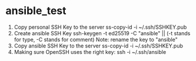 # ansible_test

1. Copy personal SSH Key to the server
    ss-copy-id -i ~/.ssh/SSHKEY.pub <SERVER-IP>
2. Create ansible SSH Key
    ssh-keygen -t ed25519 -C "ansible" || (-t stands for type, -C stands for comment)
    Note: rename the key to "ansible"
3. Copy ansible SSH Key to the server
    ss-copy-id -i ~/.ssh/SSHKEY.pub <SERVER-IP>
4. Making sure OpenSSH uses the right key:
    ssh -i ~/.ssh/ansible <SERVER-UP>


